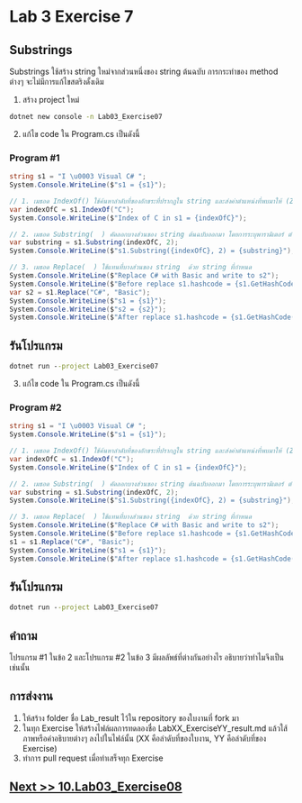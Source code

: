 # Lab 3 Exercise 7

## Substrings

Substrings ใช้สร้าง string ใหม่จากส่วนหนึ่งของ string  ต้นฉบับ 
การกระทำของ method ต่างๆ จะไม่มีการแก้ไขสตริงดั้งเดิม 

1. สร้าง project ใหม่

```cmd
dotnet new console -n Lab03_Exercise07
```

2. แก้ไข code ใน Program.cs เป็นดังนี้

### Program #1

```cs
string s1 = "I \u0003 Visual C# ";
System.Console.WriteLine($"s1 = {s1}");

// 1. เมธอด IndexOf() ใช้ค้นหาลำดับที่ของอักขระที่ปรากฏใน string และส่งค่าตำแหน่งที่พบมาให้ (Zero index)
var indexOfC = s1.IndexOf("C");
System.Console.WriteLine($"Index of C in s1 = {indexOfC}");

// 2. เมธอด Substring(  ) คัดลอกบางส่วนของ string ต้นฉบับออกมา โดยการระบุพารามิเตอร์ ตำแหน่งเริ่มต้นและความยาวที่ต้องการ 
var substring = s1.Substring(indexOfC, 2);
System.Console.WriteLine($"s1.Substring({indexOfC}, 2) = {substring}");

// 3. เมธอด Replace(  ) ใช้แทนที่บางส่วนของ string  ด้วย string ที่กำหนด 
System.Console.WriteLine($"Replace C# with Basic and write to s2");
System.Console.WriteLine($"Before replace s1.hashcode = {s1.GetHashCode():X}"); 
var s2 = s1.Replace("C#", "Basic");
System.Console.WriteLine($"s1 = {s1}");
System.Console.WriteLine($"s2 = {s2}");
System.Console.WriteLine($"After replace s1.hashcode = {s1.GetHashCode():X}"); 
```

## รันโปรแกรม

```cmd
dotnet run --project Lab03_Exercise07
```

3. แก้ไข code ใน Program.cs เป็นดังนี้

### Program #2

```cs
string s1 = "I \u0003 Visual C# ";
System.Console.WriteLine($"s1 = {s1}");

// 1. เมธอด IndexOf() ใช้ค้นหาลำดับที่ของอักขระที่ปรากฏใน string และส่งค่าตำแหน่งที่พบมาให้ (Zero index)
var indexOfC = s1.IndexOf("C");
System.Console.WriteLine($"Index of C in s1 = {indexOfC}");

// 2. เมธอด Substring(  ) คัดลอกบางส่วนของ string ต้นฉบับออกมา โดยการระบุพารามิเตอร์ ตำแหน่งเริ่มต้นและความยาวที่ต้องการ 
var substring = s1.Substring(indexOfC, 2);
System.Console.WriteLine($"s1.Substring({indexOfC}, 2) = {substring}");

// 3. เมธอด Replace(  ) ใช้แทนที่บางส่วนของ string  ด้วย string ที่กำหนด 
System.Console.WriteLine($"Replace C# with Basic and write to s2");
System.Console.WriteLine($"Before replace s1.hashcode = {s1.GetHashCode():X}"); 
s1 = s1.Replace("C#", "Basic");
System.Console.WriteLine($"s1 = {s1}");
System.Console.WriteLine($"After replace s1.hashcode = {s1.GetHashCode():X}"); 
```

## รันโปรแกรม

```cmd
dotnet run --project Lab03_Exercise07
```

## คำถาม
โปรแกรม #1 ในข้อ 2 และโปรแกรม #2 ในข้อ 3 มีผลลัพธ์ที่ต่างกันอย่างไร
อธิบายว่าทำไมจึงเป็นเช่นนั้น


## การส่งงาน

1. ให้สร้าง folder ชื่อ Lab_result ไว้ใน repository ของใบงานที่ fork มา
2. ในทุก Exercise ให้สร้างไฟล์ผลการทดลองชื่อ LabXX_ExerciseYY_result.md แล้วใส้ภาพหรือคำอธิบายต่างๆ ลงไปในไฟล์นั้น (XX คือลำดับที่ของใบงาน, YY คือลำดับที่ของ Exercise)
3. ทำการ pull request เมื่อทำเสร็จทุก Exercise

## [Next >> 10.Lab03_Exercise08](./10.Lab03_Exercise08.md)